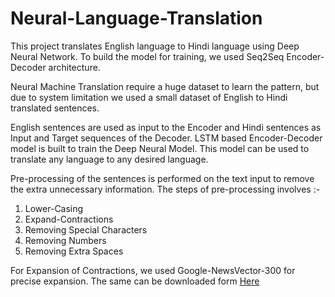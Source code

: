 # Neural-Language-Translation
This project translates English language to Hindi language using Deep Neural Network.
To build the model for training, we used Seq2Seq Encoder-Decoder architecture.

Neural Machine Translation require a huge dataset to learn the pattern,
but due to system limitation we used a small dataset of English to Hindi translated sentences.

English sentences are used as input to the Encoder and Hindi sentences as Input and Target sequences of the Decoder.
LSTM based Encoder-Decoder model is built to train the Deep Neural Model.
This model can be used to translate any language to any desired language. 

Pre-processing of the sentences is performed on the text input to remove the extra unnecessary information.
The steps of pre-processing involves :-

1. Lower-Casing
2. Expand-Contractions
3. Removing Special Characters
4. Removing Numbers
5. Removing Extra Spaces

For Expansion of Contractions, we used Google-NewsVector-300 for precise expansion.
The same can be downloaded form [Here](https://code.google.com/archive/p/word2vec/)

